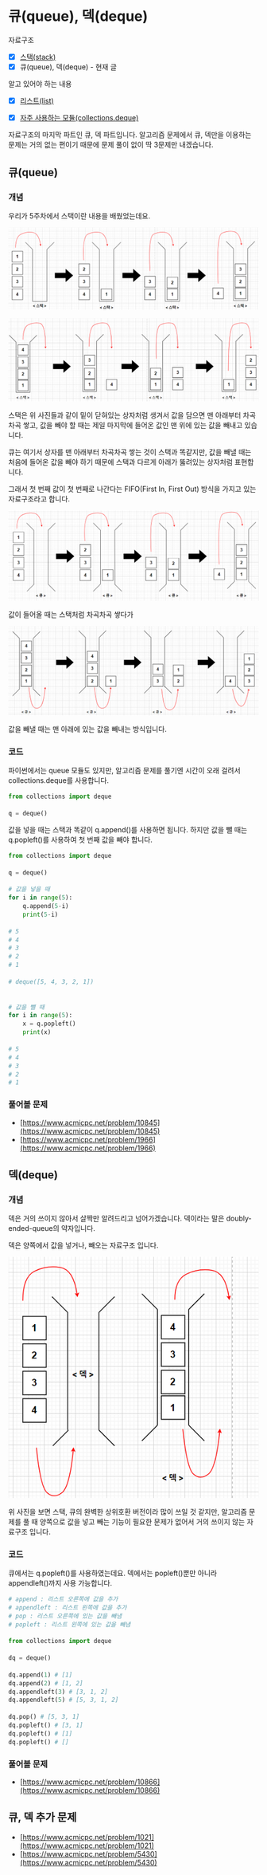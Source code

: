 # 큐\(queue\), 덱\(deque\)



자료구조

* [x] [스택\(stack\)](https://70825.gitbook.io/python-study/5/5-3)
* [x] 큐\(queue\), 덱\(deque\) - 현재 글

알고 있어야 하는 내용

* [x] [리스트\(list\)](https://70825.gitbook.io/python-study/2/2-3)
* [x] [자주 사용하는 모듈\(collections.deque\)](https://70825.gitbook.io/python-study/6/6-3#collections)



자료구조의 마지막 파트인 큐, 덱 파트입니다. 알고리즘 문제에서 큐, 덱만을 이용하는 문제는 거의 없는 편이기 때문에 문제 풀이 없이 딱 3문제만 내겠습니다.

## 큐\(queue\)

### 개념

우리가 5주차에서 스택이란 내용을 배웠었는데요.

![](../.gitbook/assets/image%20%2876%29.png)

![](../.gitbook/assets/image%20%2878%29.png)

스택은 위 사진들과 같이 밑이 닫혀있는 상자처럼 생겨서 값을 담으면 맨 아래부터 차곡차곡 쌓고, 값을 빼야 할 때는 제일 마지막에 들어온 값인 맨 위에 있는 값을 빼내고 있습니다.



큐는 여기서 상자를 맨 아래부터 차곡차곡 쌓는 것이 스택과 똑같지만, 값을 빼낼 때는 처음에 들어온 값을 빼야 하기 때문에 스택과 다르게 아래가 뚫려있는 상자처럼 표현합니다.

그래서 첫 번째 값이 첫 번째로 나간다는 FIFO\(First In, First Out\) 방식을 가지고 있는 자료구조라고 합니다.

![](../.gitbook/assets/image%20%28130%29.png)

값이 들어올 때는 스택처럼 차곡차곡 쌓다가

![](../.gitbook/assets/image%20%28119%29.png)

값을 빼낼 때는 맨 아래에 있는 값을 빼내는 방식입니다.



### 코드

파이썬에서는 queue 모듈도 있지만, 알고리즘 문제를 풀기엔 시간이 오래 걸려서 collections.deque를 사용합니다.

```python
from collections import deque

q = deque()
```

값을 넣을 때는 스택과 똑같이 q.append\(\)를 사용하면 됩니다. 하지만 값을 뺄 때는 q.popleft\(\)를 사용하여 첫 번째 값을 빼야 합니다.

```python
from collections import deque

q = deque()

# 값을 넣을 때
for i in range(5):
    q.append(5-i)
    print(5-i)

# 5
# 4
# 3
# 2
# 1

# deque([5, 4, 3, 2, 1])


# 값을 뺄 때
for i in range(5):
    x = q.popleft()
    print(x)

# 5
# 4
# 3
# 2
# 1
```

### 풀어볼 문제

* [https://www.acmicpc.net/problem/10845](https://www.acmicpc.net/problem/10845)
* [https://www.acmicpc.net/problem/1966](https://www.acmicpc.net/problem/1966)



## 덱\(deque\)

### 개념

덱은 거의 쓰이지 않아서 살짝만 알려드리고 넘어가겠습니다. 덱이라는 말은 doubly-ended-queue의 약자입니다.

덱은 양쪽에서 값을 넣거나, 빼오는 자료구조 입니다.

![](../.gitbook/assets/image%20%2879%29.png)

위 사진을 보면 스택, 큐의 완벽한 상위호환 버전이라 많이 쓰일 것 같지만, 알고리즘 문제를 풀 때 양쪽으로 값을 넣고 빼는 기능이 필요한 문제가 없어서 거의 쓰이지 않는 자료구조 입니다.



### 코드

큐에서는 q.popleft\(\)를 사용하였는데요. 덱에서는 popleft\(\)뿐만 아니라 appendleft\(\)까지 사용 가능합니다.

```python
# append : 리스트 오른쪽에 값을 추가
# appendleft : 리스트 왼쪽에 값을 추가
# pop : 리스트 오른쪽에 있는 값을 빼냄
# popleft : 리스트 왼쪽에 있는 값을 빼냄

from collections import deque

dq = deque()

dq.append(1) # [1]
dq.append(2) # [1, 2]
dq.appendleft(3) # [3, 1, 2]
dq.appendleft(5) # [5, 3, 1, 2]

dq.pop() # [5, 3, 1]
dq.popleft() # [3, 1]
dq.popleft() # [1]
dq.popleft() # []
```

### 풀어볼 문제

* [https://www.acmicpc.net/problem/10866](https://www.acmicpc.net/problem/10866)



## 큐, 덱 추가 문제

* [https://www.acmicpc.net/problem/1021](https://www.acmicpc.net/problem/1021)
* [https://www.acmicpc.net/problem/5430](https://www.acmicpc.net/problem/5430)

